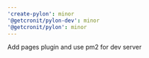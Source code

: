 ```yaml
---
'create-pylon': minor
'@getcronit/pylon-dev': minor
'@getcronit/pylon': minor
---
```


Add pages plugin and use pm2 for dev server
